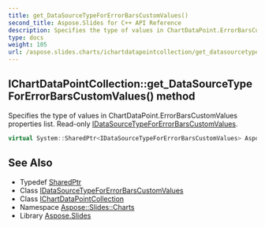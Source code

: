 ```yaml
---
title: get_DataSourceTypeForErrorBarsCustomValues()
second_title: Aspose.Slides for C++ API Reference
description: Specifies the type of values in ChartDataPoint.ErrorBarsCustomValues properties list. Read-only IDataSourceTypeForErrorBarsCustomValues.
type: docs
weight: 105
url: /aspose.slides.charts/ichartdatapointcollection/get_datasourcetypeforerrorbarscustomvalues/
---
```

## IChartDataPointCollection::get_DataSourceTypeForErrorBarsCustomValues() method


Specifies the type of values in ChartDataPoint.ErrorBarsCustomValues properties list. Read-only [IDataSourceTypeForErrorBarsCustomValues](../../idatasourcetypeforerrorbarscustomvalues/).

```cpp
virtual System::SharedPtr<IDataSourceTypeForErrorBarsCustomValues> Aspose::Slides::Charts::IChartDataPointCollection::get_DataSourceTypeForErrorBarsCustomValues()=0
```

## See Also

* Typedef [SharedPtr](../../../system/sharedptr/)
* Class [IDataSourceTypeForErrorBarsCustomValues](../../idatasourcetypeforerrorbarscustomvalues/)
* Class [IChartDataPointCollection](../)
* Namespace [Aspose::Slides::Charts](../../)
* Library [Aspose.Slides](../../../)